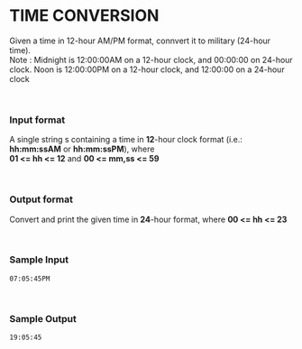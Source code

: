 # TIME CONVERSION
Given a time in 12-hour AM/PM format, connvert it to military (24-hour time).
<br />
Note : Midnight is 12:00:00AM on a 12-hour clock, and 00:00:00 on 24-hour clock. Noon is 12:00:00PM on a 12-hour clock, and 12:00:00 on a 24-hour clock

<br />

### Input format
A single string s containing a time in <b>12</b>-hour clock format (i.e.: <b>hh:mm:ssAM</b> or <b>hh:mm:ssPM</b>), where 
<br />
<b>01 <= hh <= 12</b> and <b>00 <= mm,ss <= 59</b>

<br />

### Output format
Convert and print the given time in <b>24</b>-hour format, where <b>00 <= hh <= 23</b>

<br />

### Sample Input
```
07:05:45PM
```

<br />

### Sample Output
```
19:05:45
```

